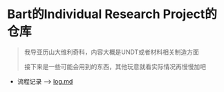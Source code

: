 # Bart的Individual Research Project的仓库

> 我导亚历山大维利奇科，内容大概是UNDT或者材料相关制造方面
>
> 接下来是一些可能会用到的东西，其他玩意就看实际情况再慢慢加吧

- 流程记录 --> [log.md](log.md)
